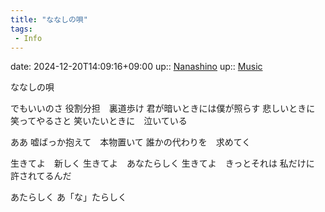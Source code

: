 ```yaml
---
title: "ななしの唄"
tags:
 - Info
---
```


date: 2024-12-20T14:09:16+09:00
up:: [Nanashino](Bar/Novel/Nacaria/Nanashino.md)
up:: [Music](Bar/Novel/Topics/Music.md)

ななしの唄

でもいいのさ
役割分担　裏道歩け
君が暗いときには僕が照らす
悲しいときに　笑ってやるさと
笑いたいときに　泣いている

ああ
嘘ばっか抱えて　本物置いて
誰かの代わりを　求めてく


生きてよ　新しく
生きてよ　あなたらしく
生きてよ　きっとそれは
私だけに　許されてるんだ


あたらしく
あ「な」たらしく
